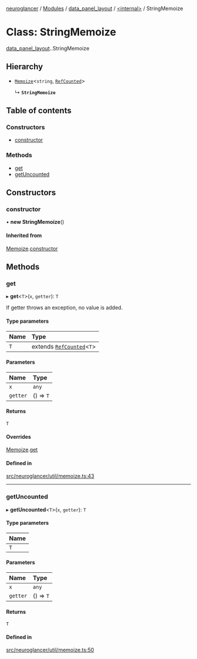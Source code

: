 [neuroglancer](../README.md) / [Modules](../modules.md) / [data\_panel\_layout](../modules/data_panel_layout.md) / [<internal\>](../modules/data_panel_layout._internal_.md) / StringMemoize

# Class: StringMemoize

[data_panel_layout](../modules/data_panel_layout.md).[<internal>](../modules/data_panel_layout._internal_.md).StringMemoize

## Hierarchy

- [`Memoize`](axes_lines._internal_.Memoize.md)<`string`, [`RefCounted`](axes_lines._internal_.RefCounted.md)\>

  ↳ **`StringMemoize`**

## Table of contents

### Constructors

- [constructor](data_panel_layout._internal_.StringMemoize.md#constructor)

### Methods

- [get](data_panel_layout._internal_.StringMemoize.md#get)
- [getUncounted](data_panel_layout._internal_.StringMemoize.md#getuncounted)

## Constructors

### constructor

• **new StringMemoize**()

#### Inherited from

[Memoize](axes_lines._internal_.Memoize.md).[constructor](axes_lines._internal_.Memoize.md#constructor)

## Methods

### get

▸ **get**<`T`\>(`x`, `getter`): `T`

If getter throws an exception, no value is added.

#### Type parameters

| Name | Type |
| :------ | :------ |
| `T` | extends [`RefCounted`](axes_lines._internal_.RefCounted.md)<`T`\> |

#### Parameters

| Name | Type |
| :------ | :------ |
| `x` | `any` |
| `getter` | () => `T` |

#### Returns

`T`

#### Overrides

[Memoize](axes_lines._internal_.Memoize.md).[get](axes_lines._internal_.Memoize.md#get)

#### Defined in

[src/neuroglancer/util/memoize.ts:43](https://github.com/ActiveBrainAtlas2/neuroglancer/blob/540617bc/src/neuroglancer/util/memoize.ts#L43)

___

### getUncounted

▸ **getUncounted**<`T`\>(`x`, `getter`): `T`

#### Type parameters

| Name |
| :------ |
| `T` |

#### Parameters

| Name | Type |
| :------ | :------ |
| `x` | `any` |
| `getter` | () => `T` |

#### Returns

`T`

#### Defined in

[src/neuroglancer/util/memoize.ts:50](https://github.com/ActiveBrainAtlas2/neuroglancer/blob/540617bc/src/neuroglancer/util/memoize.ts#L50)
